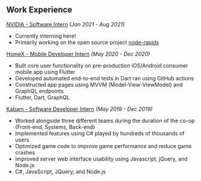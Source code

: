 ## Work Experience
[NVIDIA - Software Intern](https://www.nvidia.com/en-us/) *(Jan 2021 - Aug 2021)*
- Currently interning here!
- Primarily working on the open source project [node-rapids](https://github.com/rapidsai/node-rapids)

[HomeX - Mobile Developer Intern](https://homex.com/) *(May 2020 - Dec 2020)*
- Built core user functionality on pre-production iOS/Android consumer mobile app using Flutter
- Developed automated end-to-end tests in Dart ran using GitHub actions
- Constructed app pages using MVVM (Model-View-ViewModel) and GraphQL endpoints
- Flutter, Dart, GraphQL

[Kabam - Software Developer Intern](https://kabam.com/) *(May 2019 - Dec 2019)*
- Worked alongside three different teams during the duration of the co-op (Front-end, Systems, Back-end)
- Implemented features using C# played by hundreds of thousands of users
- Optimized game code to improve game performance and reduce game crashes
- Improved server web interface usability using Javascript, jQuery, and Node.js
- C#, JavaScript, JQuery, and Node.js

